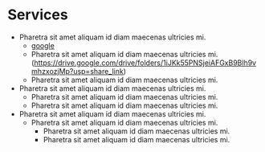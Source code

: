 # Services
- Pharetra sit amet aliquam id diam maecenas ultricies mi.
  - [google](https://www.google.com)
  - Pharetra sit amet aliquam id diam maecenas ultricies mi.(https://drive.google.com/drive/folders/1iJKk55PNSjeiAFGxB9Blh9vmhzxozjMp?usp=share_link)
  - Pharetra sit amet aliquam id diam maecenas ultricies mi.
- Pharetra sit amet aliquam id diam maecenas ultricies mi.
  - Pharetra sit amet aliquam id diam maecenas ultricies mi.
  - Pharetra sit amet aliquam id diam maecenas ultricies mi.
- Pharetra sit amet aliquam id diam maecenas ultricies mi.
  - Pharetra sit amet aliquam id diam maecenas ultricies mi.
    - Pharetra sit amet aliquam id diam maecenas ultricies mi.
    - Pharetra sit amet aliquam id diam maecenas ultricies mi.
